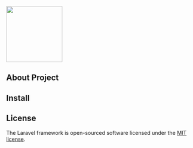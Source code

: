 <img width="150" src="https://laravel.com/laravel.png">  


## About Project

## Install

 

## License

The Laravel framework is open-sourced software licensed under the [MIT license](http://opensource.org/licenses/MIT).
